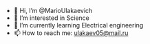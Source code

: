 - 👋 Hi, I’m @MarioUlakaevich
- 👀 I’m interested in Science
- 🌱 I’m currently learning Electrical engineering
- 📫 How to reach me: ulakaev05@mail.ru
